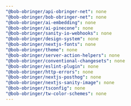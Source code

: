 ```yaml
---
"@bob-obringer/api-obringer-net": none
"@bob-obringer/bob-obringer-net": none
"@bob-obringer/ai-embedding": none
"@bob-obringer/ai-pinecone": none
"@bob-obringer/sanity-io-webhooks": none
"@bob-obringer/design-system": none
"@bob-obringer/nextjs-fonts": none
"@bob-obringer/theme": none
"@bob-obringer/server-action-helpers": none
"@bob-obringer/conventional-changesets": none
"@bob-obringer/eslint-plugin": none
"@bob-obringer/http-errors": none
"@bob-obringer/nextjs-posthog": none
"@bob-obringer/nextjs-sanity-image": none
"@bob-obringer/tsconfig": none
"@bob-obringer/tw-color-schemes": none
---
```

